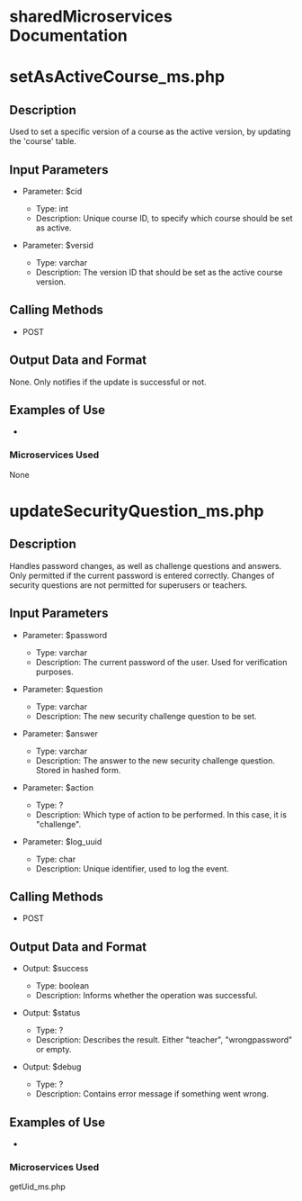 # sharedMicroservices Documentation

# setAsActiveCourse_ms.php

## Description
Used to set a specific version of a course as the active version, by updating the 'course' table. 

## Input Parameters
- Parameter: $cid
   - Type: int
   - Description: Unique course ID, to specify which course should be set as active.

- Parameter: $versid
   - Type: varchar
   - Description: The version ID that should be set as the active course version.

## Calling Methods
- POST

## Output Data and Format
None. Only notifies if the update is successful or not.

## Examples of Use
-

### Microservices Used
None


# updateSecurityQuestion_ms.php

## Description
Handles password changes, as well as challenge questions and answers. Only permitted if the current password is entered correctly.
Changes of security questions are not permitted for superusers or teachers.

## Input Parameters
- Parameter: $password
   - Type: varchar
   - Description: The current password of the user. Used for verification purposes.

- Parameter: $question
   - Type: varchar
   - Description: The new security challenge question to be set.

- Parameter: $answer
   - Type: varchar
   - Description: The answer to the new security challenge question. Stored in hashed form.

- Parameter: $action
   - Type: ?
   - Description: Which type of action to be performed. In this case, it is "challenge".

- Parameter: $log_uuid
   - Type: char
   - Description: Unique identifier, used to log the event.

## Calling Methods
- POST

## Output Data and Format
- Output: $success
   - Type: boolean
   - Description: Informs whether the operation was successful.

- Output: $status
   - Type: ?
   - Description: Describes the result. Either "teacher", "wrongpassword" or empty.

- Output: $debug
   - Type: ?
   - Description: Contains error message if something went wrong.

## Examples of Use
-

### Microservices Used
getUid_ms.php